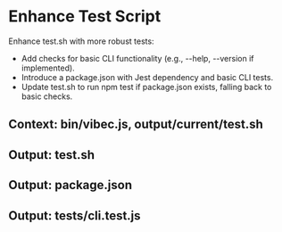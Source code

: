 # Enhance Test Script

Enhance test.sh with more robust tests:
- Add checks for basic CLI functionality (e.g., --help, --version if implemented).
- Introduce a package.json with Jest dependency and basic CLI tests.
- Update test.sh to run npm test if package.json exists, falling back to basic checks.

## Context: bin/vibec.js, output/current/test.sh
## Output: test.sh
## Output: package.json
## Output: tests/cli.test.js
